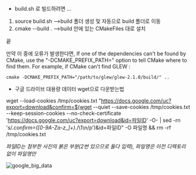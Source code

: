 - build.sh 로 빌드하려면 ...
1) source build.sh
   -->build 폴더 생성 및 자동으로 build 폴더로 이동
2) cmake --build .
   -->build 안에 있는 CMakeFiles 대로 설치

끝

만약 이 중에 오류가 발생한다면, 
If one of the dependencies can't be found by CMake, use the "-DCMAKE_PREFIX_PATH=" option to tell CMake where to find them. For example, if CMake can't find GLEW :
```
cmake -DCMAKE_PREFIX_PATH="/path/to/glew/glew-2.1.0/build/" ..
```



- 구글 드라이브 대용량 데이터 wget으로 다운받는법

wget --load-cookies /tmp/cookies.txt "https://docs.google.com/uc?export=download&confirm=$(wget --quiet --save-cookies /tmp/cookies.txt --keep-session-cookies --no-check-certificate 'https://docs.google.com/uc?export=download&id=파일ID' -O- | sed -rn 's/.*confirm=([0-9A-Za-z_]+).*/\1\n/p')&id=파일ID" -O 파일명 && rm -rf /tmp/cookies.txt


*파일ID는 첨부한 사진의 붉은 부분(2번 있으므로 둘다 입력), 파일명은 이전 디렉토리 없이 파일명만*


![google_big_data](https://user-images.githubusercontent.com/54311546/104596424-4e718b00-56b7-11eb-8a4d-e3108647b320.png)




